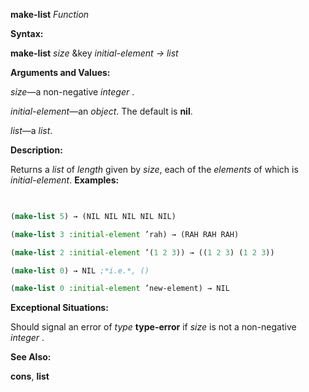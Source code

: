 **make-list** *Function* 



**Syntax:** 



**make-list** *size* &amp;key *initial-element → list* 



**Arguments and Values:** 



*size*—a non-negative *integer* . 



*initial-element*—an *object*. The default is **nil**. 



*list*—a *list*. 



**Description:** 



Returns a *list* of *length* given by *size*, each of the *elements* of which is *initial-element*. **Examples:**
```lisp
 

(make-list 5) → (NIL NIL NIL NIL NIL) 

(make-list 3 :initial-element ’rah) → (RAH RAH RAH) 

(make-list 2 :initial-element ’(1 2 3)) → ((1 2 3) (1 2 3)) 

(make-list 0) → NIL ;*i.e.*, () 

(make-list 0 :initial-element ’new-element) → NIL 


```
**Exceptional Situations:** 



Should signal an error of *type* **type-error** if *size* is not a non-negative *integer* . 



**See Also:** 



**cons**, **list** 



